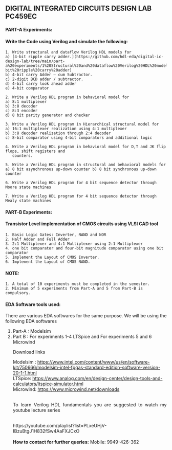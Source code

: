 ## DIGITAL INTEGRATED CIRCUITS DESIGN LAB PC459EC

#### PART-A Experiments:

#### Write the Code using Verilog and simulate the following:
```
1. Write structural and dataflow Verilog HDL models for
a) [4-bit ripple carry adder.](https://github.com/hdl-eda/digital-ic-design-lab/tree/main/part-a%20experiments/1%20Structural%20and%20dataflow%20Verilog%20HDL%20models/a)%204-bit%20ripple%20carry%20adder)
b) 4-bit carry Adder – cum Subtractor.
c) 2-digit BCD adder / subtractor.
d) 4-bit carry look ahead adder
e) 4-bit comparator

2. Write a Verilog HDL program in behavioral model for
a) 8:1 multiplexer
b) 3:8 decoder
c) 8:3 encoder
d) 8 bit parity generator and checker

3. Write a Verilog HDL program in Hierarchical structural model for
a) 16:1 multiplexer realization using 4:1 multiplexer
b) 3:8 decoder realization through 2:4 decoder
c) 8-bit comparator using 4-bit comparators and additional logic

4. Write a Verilog HDL program in behavioral model for D,T and JK flip flops, shift registers and
   counters.

5. Write a Verilog HDL program in structural and behavioral models for
a) 8 bit asynchronous up-down counter b) 8 bit synchronous up-down counter

6. Write a Verilog HDL program for 4 bit sequence detector through Moore state machines

7. Write a Verilog HDL program for 4 bit sequence detector through Mealy state machines

```

#### PART-B Experiments:

#### Transistor Level implementation of CMOS circuits using VLSI CAD tool
```
1. Basic Logic Gates: Inverter, NAND and NOR
2. Half Adder and Full Adder
3. 2:1 Multiplexer and 4:1 Multiplexer using 2:1 Multiplexer
4. one bit comparator and four-bit magnitude comparator using one bit comparator
5. Implement the Layout of CMOS Inverter.
6. Implement the Layout of CMOS NAND.

```

#### NOTE:
```
1. A total of 10 experiments must be completed in the semester.
2. Minimum of 5 experiments from Part-A and 5 from Part-B is compulsory.
```
#### EDA Software tools used:

<p align="Justify">There are various EDA softwares for the same purpose. We will be using the following EDA softwares</p>
<ol>
<li>Part-A : Modelsim</li>
<li>Part B : For experiments 1-4 LTSpice and For experiments 5 and 6 Microwind</li>
   
   <p align="Justify"> Download links</p>
   
   Modelsim : https://www.intel.com/content/www/us/en/software-kit/750666/modelsim-intel-fpgas-standard-edition-software-version-20-1-1.html
   <br/>LTSpice: https://www.analog.com/en/design-center/design-tools-and-calculators/ltspice-simulator.html
   <br/>Microwind: https://www.microwind.net/downloads<br/><br/>
   
   <p align="justify">To learn Verilog HDL fundamentals you are suggested to watch my youtube lecture series<p/><br/>
https://youtube.com/playlist?list=PLxeUHjV-IBzuBtgJ1H832fSw4AaFXJCxO
<br/><br/><b>How to contact for further queries:</b>
Mobile: 9949-426-362
   
